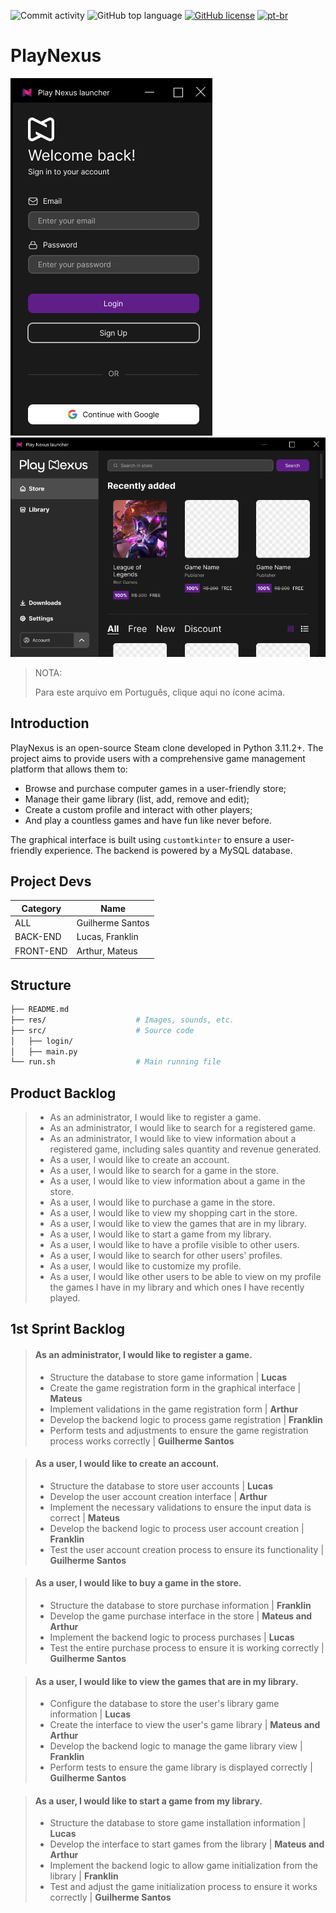 ![Commit activity](https://img.shields.io/github/commit-activity/m/iyksh/PlayNexus)
![GitHub top language](https://img.shields.io/github/languages/top/iyksh/PlayNexus?logo=python&label=)
[![GitHub license](https://img.shields.io/github/license/iyksh/PlayNexus)](https://github.com/iyksh/PlayNexus/LICENSE)
[![pt-br](https://img.shields.io/badge/lang-pt--br-green.svg)](./res/README_PTBR.md)

# PlayNexus


![](res/_login_figma.png)
![Alt text](res/_launcher_figma.png)


> NOTA:
>
> Para este arquivo em Português, clique aqui no ícone acima.

## Introduction

PlayNexus is an open-source Steam clone developed in Python 3.11.2+. The project aims to provide users with a comprehensive game management platform that allows them to:

- Browse and purchase computer games in a user-friendly store;
- Manage their game library (list, add, remove and edit);
- Create a custom profile and interact with other players;
- And play a countless games and have fun like never before.

The graphical interface is built using `customtkinter` to ensure a user-friendly experience. The backend is powered by a MySQL database.

## Project Devs

| Category  | Name             |
| --------- | ---------------- |
| ALL       | Guilherme Santos |
| BACK-END  | Lucas, Franklin  |
| FRONT-END | Arthur, Mateus   |

## Structure

```sh
├── README.md
├── res/                    # Images, sounds, etc.
├── src/                    # Source code
│   ├── login/
│   ├── main.py
└── run.sh                  # Main running file
```

## Product Backlog

> * As an administrator, I would like to register a game.
> * As an administrator, I would like to search for a registered game.
> * As an administrator, I would like to view information about a registered game, including sales quantity and revenue generated.
> * As a user, I would like to create an account.
> * As a user, I would like to search for a game in the store.
> * As a user, I would like to view information about a game in the store.
> * As a user, I would like to purchase a game in the store.
> * As a user, I would like to view my shopping cart in the store.
> * As a user, I would like to view the games that are in my library.
> * As a user, I would like to start a game from my library.
> * As a user, I would like to have a profile visible to other users.
> * As a user, I would like to search for other users' profiles.
> * As a user, I would like to customize my profile.
> * As a user, I would like other users to be able to view on my profile the games I have in my library and which ones I have recently played.


## 1st Sprint Backlog

> #### **As an administrator, I would like to register a game.**
>
> * Structure the database to store game information | **Lucas**
> * Create the game registration form in the graphical interface | **Mateus**
> * Implement validations in the game registration form | **Arthur**
> * Develop the backend logic to process game registration | **Franklin**
> * Perform tests and adjustments to ensure the game registration process works correctly | **Guilherme Santos**

> #### **As a user, I would like to create an account.**
>
> * Structure the database to store user accounts | **Lucas**
> * Develop the user account creation interface | **Arthur**
> * Implement the necessary validations to ensure the input data is correct | **Mateus**
> * Develop the backend logic to process user account creation | **Franklin**
> * Test the user account creation process to ensure its functionality | **Guilherme Santos**

> #### **As a user, I would like to buy a game in the store.**
>
> * Structure the database to store purchase information | **Franklin**
> * Develop the game purchase interface in the store | **Mateus and Arthur**
> * Implement the backend logic to process purchases | **Lucas**
> * Test the entire purchase process to ensure it is working correctly | **Guilherme Santos**

> #### **As a user, I would like to view the games that are in my library.**
>
> * Configure the database to store the user's library game information | **Lucas**
> * Create the interface to view the user's game library | **Mateus and Arthur**
> * Develop the backend logic to manage the game library view | **Franklin**
> * Perform tests to ensure the game library is displayed correctly | **Guilherme Santos**

> #### **As a user, I would like to start a game from my library.**
>
> * Structure the database to store game installation information | **Lucas**
> * Develop the interface to start games from the library | **Mateus and Arthur**
> * Implement the backend logic to allow game initialization from the library | **Franklin**
> * Test and adjust the game initialization process to ensure it works correctly | **Guilherme Santos**
